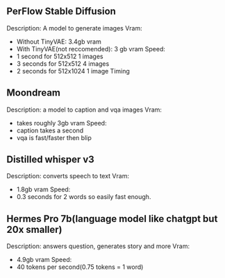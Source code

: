 ## PerFlow Stable Diffusion
Description: A model to generate images
Vram:
- Without TinyVAE: 3.4gb vram
- With TinyVAE(not reccomended): 3 gb vram
Speed:
- 1 second for 512x512 1 images
- 3 seconds for 512x512 4 images
- 2 seconds for 512x1024 1 image
Timing
## Moondream
Description: a model to caption and vqa images
Vram:
- takes roughly 3gb vram
Speed:
- caption takes a second
- vqa is fast/faster then blip
## Distilled whisper v3
Description: converts speech to text
Vram:
- 1.8gb vram
Speed:
- 0.3 seconds for 2 words so easily fast enough.
## Hermes Pro 7b(language model like chatgpt but 20x smaller)
Description: answers question, generates story and more
Vram:
- 4.9gb vram
Speed:
- 40 tokens per second(0.75 tokens = 1 word)
